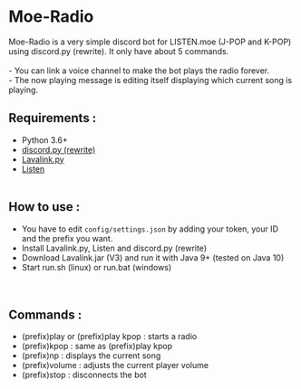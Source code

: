 # Moe-Radio

Moe-Radio is a very simple discord bot for LISTEN.moe (J-POP and K-POP) using discord.py (rewrite). It only have about 5 commands.<br><br>- You can link a voice channel to make the bot plays the radio forever.<br> - The now playing message is editing itself displaying which current song is playing.

## Requirements :<br>
- Python 3.6+<br>
- [discord.py (rewrite)](https://github.com/Rapptz/discord.py/tree/rewrite)
- [Lavalink.py](https://github.com/Devoxin/Lavalink.py)
- [Listen](https://github.com/Yarn/Listen)
<br><br>
## How to use :<br>
- You have to edit ```config/settings.json``` by adding your token, your ID and the prefix you want.<br>
- Install Lavalink.py, Listen and discord.py (rewrite)<br>
- Download Lavalink.jar (V3) and run it with Java 9+ (tested on Java 10)<br>
- Start run.sh (linux) or run.bat (windows)<br>
<br><br>
## Commands :<br>
- (prefix)play or (prefix)play kpop : starts a radio
- (prefix)kpop : same as (prefix)play kpop
- (prefix)np : displays the current song
- (prefix)volume : adjusts the current player volume
- (prefix)stop : disconnects the bot
